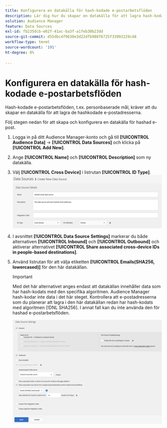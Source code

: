 ```yaml
---
title: Konfigurera en datakälla för hash-kodade e-postarbetsflöden
description: Lär dig hur du skapar en datakälla för att lagra hash-kodade e-postmeddelanden för hash-kodade e-postarbetsflöden.
solution: Audience Manager
feature: Data Sources
exl-id: fb235dcb-e02f-41ac-ba3f-a1feb30b23dd
source-git-commit: d55dbc4f9630e3d22dfb988f6725f33993229c48
workflow-type: tm+mt
source-wordcount: '191'
ht-degree: 0%

---
```


# Konfigurera en datakälla för hash-kodade e-postarbetsflöden

Hash-kodade e-postarbetsflöden, t.ex. personbaserade mål, kräver att du skapar en datakälla för att lagra de hashkodade e-postadresserna.

Följ stegen nedan för att skapa och konfigurera en datakälla för hashad e-post.

1. Logga in på ditt Audience Manager-konto och gå till **[!UICONTROL Audience Data]** -> **[!UICONTROL Data Sources]** och klicka på **[!UICONTROL Add New]**.
1. Ange **[!UICONTROL Name]** och **[!UICONTROL Description]** som ny datakälla.
1. Välj **[!UICONTROL Cross Device]** i listrutan **[!UICONTROL ID Type]**.
   ![Audience Manager-gränssnittsbild som visar informationsområdet för datakällan.](../features/assets/create-hashed-email-data-source.png)
1. I avsnittet **[!UICONTROL Data Source Settings]** markerar du både alternativen **[!UICONTROL Inbound]** och **[!UICONTROL Outbound]** och aktiverar alternativet **[!UICONTROL Share associated cross-device IDs in people-based destinations]**.
1. Använd listrutan för att välja etiketten **[!UICONTROL Emails(SHA256, lowercased)]** för den här datakällan.

   >[!IMPORTANT]
   >
   >Med det här alternativet anges endast att datakällan innehåller data som har hash-kodats med den specifika algoritmen. Audience Manager hash-kodar inte data i det här steget. Kontrollera att e-postadresserna som du planerar att lagra i den här datakällan redan har hash-kodats med algoritmen [!DNL SHA256]. I annat fall kan du inte använda den för hashad e-postarbetsflöden.

   ![Audience Manager-gränssnittsbild som visar avsnittet med inställningar för datakälla.](../features/assets/data-source-settings.png)
